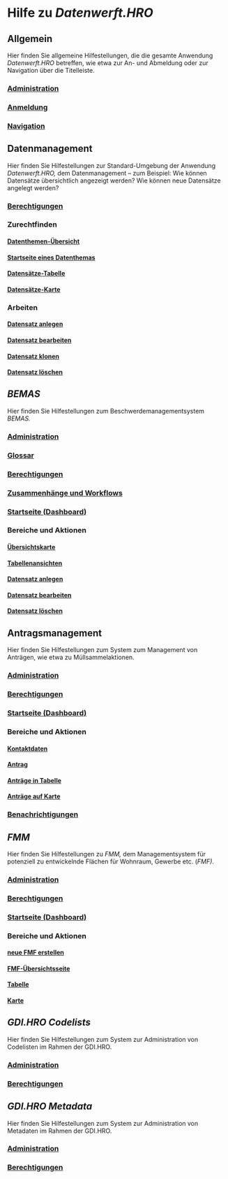 # Hilfe zu *Datenwerft.HRO*

## Allgemein

Hier finden Sie allgemeine Hilfestellungen, die die gesamte Anwendung *Datenwerft.HRO* betreffen,
wie etwa zur An- und Abmeldung oder zur Navigation über die Titelleiste.

### [Administration](datenwerft/admin.md)

### [Anmeldung](datenwerft/usage/login.md)

### [Navigation](datenwerft/usage/navigation.md)

## Datenmanagement

Hier finden Sie Hilfestellungen zur Standard-Umgebung der Anwendung *Datenwerft.HRO,*
dem Datenmanagement – zum Beispiel: Wie können Datensätze übersichtlich angezeigt werden?
Wie können neue Datensätze angelegt werden?

### [Berechtigungen](datenmanagement/permissions.md)

### Zurechtfinden

#### [Datenthemen-Übersicht](datenmanagement/usage/orientation_overview.md)

#### [Startseite eines Datenthemas](datenmanagement/usage/orientation_topic-start.md)

#### [Datensätze-Tabelle](datenmanagement/usage/orientation_datasets-table.md)

#### [Datensätze-Karte](datenmanagement/usage/orientation_datasets-map.md)

### Arbeiten

#### [Datensatz anlegen](datenmanagement/usage/work_dataset-create.md)

#### [Datensatz bearbeiten](datenmanagement/usage/work_dataset-edit.md)

#### [Datensatz klonen](datenmanagement/usage/work_dataset-clone.md)

#### [Datensatz löschen](datenmanagement/usage/work_dataset-delete.md)

## *BEMAS*

Hier finden Sie Hilfestellungen zum Beschwerdemanagementsystem *BEMAS.*

### [Administration](bemas/admin.md)

### [Glossar](bemas/glossary.md)

### [Berechtigungen](bemas/permissions.md)

### [Zusammenhänge und Workflows](bemas/usage/context-workflows.md)

### [Startseite (Dashboard)](bemas/usage/dashboard.md)

### Bereiche und Aktionen

#### [Übersichtskarte](bemas/usage/map.md)

#### [Tabellenansichten](bemas/usage/table.md)

#### [Datensatz anlegen](bemas/usage/dataset-create.md)

#### [Datensatz bearbeiten](bemas/usage/dataset-edit.md)

#### [Datensatz löschen](bemas/usage/dataset-delete.md)

## Antragsmanagement

Hier finden Sie Hilfestellungen zum System zum Management von Anträgen,
wie etwa zu Müllsammelaktionen.

### [Administration](antragsmanagement/admin.md)

### [Berechtigungen](antragsmanagement/permissions.md)

### [Startseite (Dashboard)](antragsmanagement/usage/dashboard.md)

### Bereiche und Aktionen

#### [Kontaktdaten](antragsmanagement/usage/requester.md)

#### [Antrag](antragsmanagement/usage/request.md)

#### [Anträge in Tabelle](antragsmanagement/usage/requests-table.md)

#### [Anträge auf Karte](antragsmanagement/usage/requests-map.md)

### [Benachrichtigungen](antragsmanagement/usage/notifications.md)

## *FMM*

Hier finden Sie Hilfestellungen zu *FMM,* dem Managementsystem
für potenziell zu entwickelnde Flächen für Wohnraum, Gewerbe etc. (*FMF)*.

### [Administration](fmm/admin.md)

### [Berechtigungen](fmm/permissions.md)

### [Startseite (Dashboard)](fmm/usage/dashboard.md)

### Bereiche und Aktionen

#### [neue FMF erstellen](fmm/usage/fmf-create.md)

#### [FMF-Übersichtsseite](fmm/usage/fmf-show.md)

#### [Tabelle](fmm/usage/table.md)

#### [Karte](fmm/usage/map.md)

## *GDI.HRO Codelists*

Hier finden Sie Hilfestellungen zum System zur Administration von Codelisten im Rahmen der GDI.HRO.

### [Administration](gdihrocodelists/admin.md)

### [Berechtigungen](gdihrocodelists/permissions.md)

## *GDI.HRO Metadata*

Hier finden Sie Hilfestellungen zum System zur Administration von Metadaten im Rahmen der GDI.HRO.

### [Administration](gdihrometadata/admin.md)

### [Berechtigungen](gdihrometadata/permissions.md)
